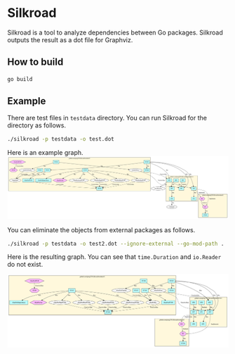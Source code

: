 # Silkroad

Silkroad is a tool to analyze dependencies between Go packages.
Silkroad outputs the result as a dot file for Graphviz.

## How to build

```sh
go build
```

## Example

There are test files in `testdata` directory. You can run Silkroad for the directory as follows.

```sh
./silkroad -p testdata -o test.dot
```

Here is an example graph.
![test.svg](./test.svg)


You can eliminate the objects from external packages as follows.

```sh
./silkroad -p testdata -o test2.dot --ignore-external --go-mod-path .
```

Here is the resulting graph. You can see that `time.Duration` and `io.Reader` do not exist.

![test2.svg](./test2.svg)

